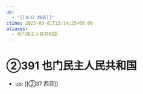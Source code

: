 ```yaml
---
up:
  - "[[②37 西亚]]"
ctime: 2025-03-01T13:14:25+08:00
aliases:
  - 也门民主人民共和国
---
```


# ②391 也门民主人民共和国

- up: [[②37 西亚]]
